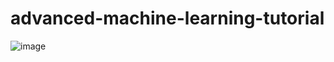 # advanced-machine-learning-tutorial
![image](https://github.com/Mark-Yousri/advanced-machine-learning-tutorial/assets/100801214/12f138c3-a0f4-4d1f-95b6-18cb3a4b1ada)
